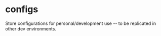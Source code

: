 # configs
Store configurations for personal/development use -- to be replicated in other dev environments. 
